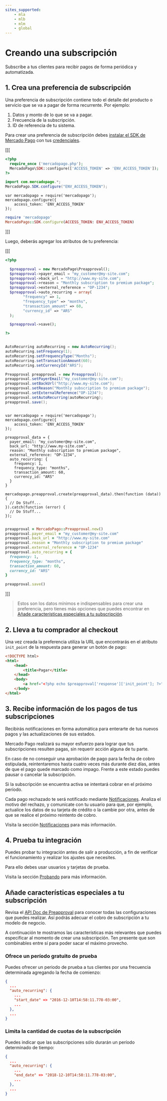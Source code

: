 ```yaml
---
sites_supported:
    - mla
    - mlb
    - mlm
    - global
---
```



# Creando una subscripción

Subscribe a tus clientes para recibir pagos de forma periódica y automatizada.


## 1. Crea una preferencia de subscripción

Una preferencia de subscripción contiene todo el detalle del producto o servicio que se va a pagar de forma recurrente. Por ejemplo:

1. Datos y monto de lo que se va a pagar.
2. Frecuencia de la subscripción.
3. ID de referencia de tu sistema.

Para crear una preferencia de subscripción debes [instalar el SDK de Mercado Pago](/plugins) con tus [credenciales](https://www.mercadopago.com.ar/account/credentials?type=basic).

[[[
```php
<?php
  require_once ('mercadopago.php');
  MercadoPago\SDK::configure(['ACCESS_TOKEN' => 'ENV_ACCESS_TOKEN']);
?>
```
```java
import com.mercadopago.*;
MercadoPago.SDK.configure("ENV_ACCESS_TOKEN");
```
```node
var mercadopago = require('mercadopago');
mercadopago.configure({
    access_token: 'ENV_ACCESS_TOKEN'
});
```
```ruby
require 'mercadopago'
MercadoPago::SDK.configure(ACCESS_TOKEN: ENV_ACCESS_TOKEN)
```
]]]

Luego, deberás agregar los atributos de tu preferencia:

[[[
```php
<?php

  $preapproval = new MercadoPago\Preapproval();
  $preapproval->payer_email = "my_customer@my-site.com";
  $preapproval->back_url = "http://www.my-site.com";
  $preapproval->reason = "Monthly subscription to premium package";
  $preapproval->external_reference = "OP-1234";
  $preapproval->auto_recurring = array(
		"frequency" => 1,
		"frequency_type" => "months",
		"transaction_amount" => 60,
		"currency_id" => "ARS"
  );

  $preapproval->save();

?>
```
```java

AutoRecurring autoRecurring = new AutoRecurring();
autoRecurring.setFrequency(1);
autoRecurring.setFrequencyType("Months");
autoRecurring.setTransactionAmount(60);
autoRecurring.setCurrencyId("ARS");

Preapproval preapproval = new Preapproval();
preapproval.setPayerEmail("my_customer@my-site.com");
preapproval.setBackUrl("http://www.my-site.com");
preapproval.setReason("Monthly subscription to premium package");
preapproval.setExternalReference("OP-1234");
preapproval.setAutoRecurring(autoRecurring);
preapproval.save();

```
```node

var mercadopago = require('mercadopago');
mercadopago.configure({
    access_token: 'ENV_ACCESS_TOKEN'
});

preapproval_data = {
  payer_email: "my_customer@my-site.com",
  back_url: "http://www.my-site.com",
  reason: "Monthly subscription to premium package",
  external_reference: "OP-1234",
  auto_recurring: {
    frequency: 1,
    frequency_type: "months",
    transaction_amount: 60,
    currency_id: "ARS"
  }
}

mercadopago.preapproval.create(preapproval_data).then(function (data)) {
  // Do Stuff...
}).catch(function (error) {
  // Do Stuff...
});

```
```ruby

preapproval = MercadoPago::Preapproval.new()
preapproval.payer_email = "my_customer@my-site.com"
preapproval.back_url = "http://www.my-site.com"
preapproval.reason = "Monthly subscription to premium package"
preapproval.external_reference = "OP-1234"
preapproval.auto_recurring = {
  frequency: 1,
  frequency_type: "months",
  transaction_amount: 60,
  currency_id: "ARS"
}

preapproval.save()

```
]]]


> Estos son los datos mínimos e indispensables para crear una preferencia, pero tienes más opciones que puedes encontrar en [Añade características especiales a tu subscripción](#añade-características-especiales-a-tu-subscripción).


## 2. Lleva a tu comprador al checkout

Una vez creada la preferencia utiliza la URL que encontrarás en el atributo `init_point` de la respuesta para generar un botón de pago:

```html
<!DOCTYPE html>
<html>
	<head>
		<title>Pagar</title>
	</head>
	<body>
		<a href="<?php echo $preapproval['response']['init_point']; ?>">Subscribe!</a>
	</body>
</html>
```

## 3. Recibe información de los pagos de tus subscripciones

Recibirás notificaciones en forma automática para enterarte de tus nuevos pagos y las actualizaciones de sus estados.

Mercado Pago realizará su mayor esfuerzo para lograr que tus subscripciones resulten pagas, sin requerir acción alguna de tu parte.

En caso de no conseguir una aprobación de pago para la fecha de cobro estipulada, reintentaremos hasta cuatro veces más durante diez días, antes de que el pago quede marcado como impago. Frente a este estado puedes pausar o cancelar la subscripción.

Si la subscripción se encuentra activa se intentará cobrar en el próximo período.

Cada pago rechazado te será notificado mediante [Notificaciones](../../notifications/ipn.es.md). Analiza el motivo del rechazo, y comunícate con tu usuario para que, por ejemplo, actualice los datos de su tarjeta de crédito o la cambie por otra, antes de que se realice el próximo reintento de cobro.

Visita la sección [Notificaciones](/guides/notifications/ipn.es.md) para más información.


## 4. Prueba tu integración

Puedes probar tu integración antes de salir a producción, a fin de verificar el funcionamiento y realizar los ajustes que necesites.

Para ello debes usar usuarios y tarjetas de prueba.

Visita la sección [Probando](/guides/payments/api/testing.es.md) para más información.

## Añade características especiales a tu subscripción

Revisa el [API Doc de Preapproval](#) para conocer todas las configuraciones que puedes realizar. Así podrás adecuar el cobro de subscripción a tu modelo de negocio.

A continuación te mostramos las características más relevantes que puedes especificar al momento de crear una subscripción. Ten presente que son combinables entre sí para poder sacar el máximo provecho.

### Ofrece un período gratuito de prueba

Puedes ofrecer un periodo de prueba a tus clientes por una frecuencia determinada agregando la fecha de comienzo:

```json
{
  ...
  "auto_recurring": {
    ...
    "start_date" => "2016-12-10T14:58:11.778-03:00",
    ...
  },
  ...
}
```

### Limita la cantidad de cuotas de la subscripción

Puedes indicar que las subscripciones sólo durarán un período determinado de tiempo:

```json
{
  ...
  "auto_recurring": {
    ...
    "end_date" => "2018-12-10T14:58:11.778-03:00",
    ...
  },
  ...
}
```
